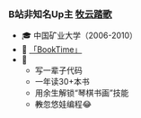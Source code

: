 ### B站非知名Up主 [牧云踏歌](https://space.bilibili.com/24370353) 

* 🎓 中国矿业大学（2006-2010）
* 📱 [「BookTime」](https://apps.apple.com/cn/app/booktime-%E6%82%A8%E7%9A%84%E9%98%85%E8%AF%BB%E8%AE%A1%E6%97%B6%E4%BC%B4%E4%BE%A3/id1600654269)
* 🚩
  * 写一辈子代码
  * 一年读30+本书
  * 用余生解锁“琴棋书画”技能
  * ~~教~~忽悠娃编程😂 
